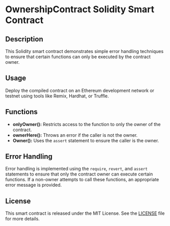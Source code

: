 # OwnershipContract Solidity Smart Contract

## Description

This Solidity smart contract demonstrates simple error handling techniques to ensure that certain functions can only be executed by the contract owner.

## Usage

Deploy the compiled contract on an Ethereum development network or testnet using tools like Remix, Hardhat, or Truffle.

## Functions

- **onlyOwner():** Restricts access to the function to only the owner of the contract.
- **ownerHere():** Throws an error if the caller is not the owner.
- **Owner():** Uses the `assert` statement to ensure the caller is the owner.

## Error Handling

Error handling is implemented using the `require`, `revert`, and `assert` statements to ensure that only the contract owner can execute certain functions. If a non-owner attempts to call these functions, an appropriate error message is provided.

## License

This smart contract is released under the MIT License. See the [LICENSE](LICENSE) file for more details.
